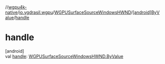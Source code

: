 //[wgpu4k-native](../../../../index.md)/[io.ygdrasil.wgpu](../../index.md)/[WGPUSurfaceSourceWindowsHWND](../index.md)/[[android]ByValue](index.md)/[handle](handle.md)

# handle

[android]\
val [handle](handle.md): [WGPUSurfaceSourceWindowsHWND.ByValue](../../../io.ygdrasil.wgpu.android/-w-g-p-u-surface-source-windows-h-w-n-d/-by-value/index.md)